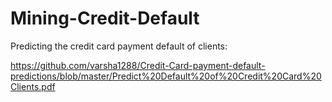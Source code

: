 # Mining-Credit-Default

Predicting the credit card payment default of clients:

https://github.com/varsha1288/Credit-Card-payment-default-predictions/blob/master/Predict%20Default%20of%20Credit%20Card%20Clients.pdf
